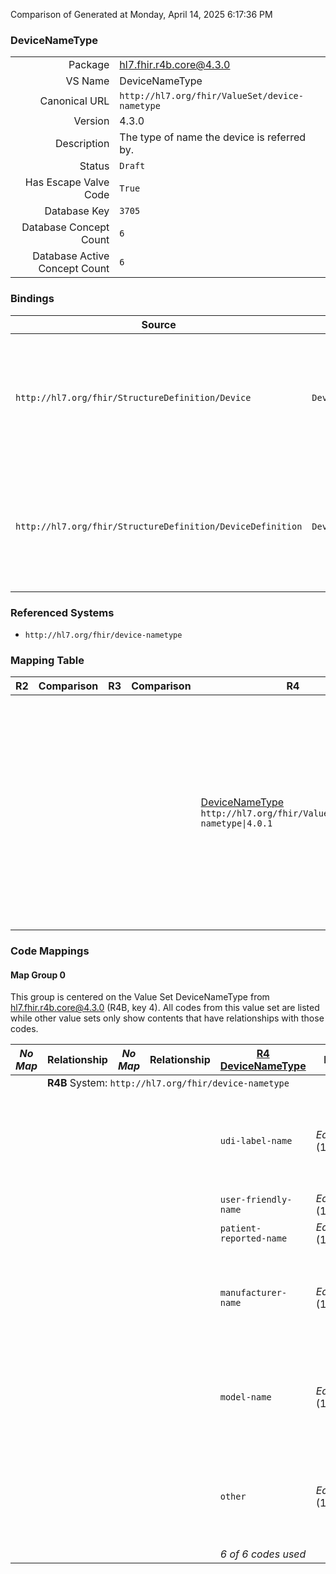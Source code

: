 Comparison of 
Generated at Monday, April 14, 2025 6:17:36 PM

### DeviceNameType

|      |     |
| ---: | --- |
| Package | hl7.fhir.r4b.core@4.3.0 |
| VS Name | DeviceNameType |
| Canonical URL | `http://hl7.org/fhir/ValueSet/device-nametype` |
| Version | 4.3.0 |
| Description | The type of name the device is referred by. |
| Status | `Draft` |
| Has Escape Valve Code | `True` |
| Database Key | `3705` |
| Database Concept Count | `6` |
| Database Active Concept Count | `6` |
### Bindings

| Source | Element | Binding | Strength | Element Short |
| ------ | ------- | ------- | -------- | ------------- |
| `http://hl7.org/fhir/StructureDefinition/Device` | `Device.deviceName.type` | `http://hl7.org/fhir/ValueSet/device-nametype\|4.3.0` | `Required` | udi-label-name \| user-friendly-name \| patient-reported-name \| manufacturer-name \| model-name \| other |
| `http://hl7.org/fhir/StructureDefinition/DeviceDefinition` | `DeviceDefinition.deviceName.type` | `http://hl7.org/fhir/ValueSet/device-nametype\|4.3.0` | `Required` | udi-label-name \| user-friendly-name \| patient-reported-name \| manufacturer-name \| model-name \| other |

### Referenced Systems

* `http://hl7.org/fhir/device-nametype`
### Mapping Table

| R2 | Comparison | R3 | Comparison | R4 | Comparison | R4B | Comparison | R5
| --- | --- | --- | --- | --- | --- | --- | --- | ---
| | | | | [DeviceNameType](/docs/R4/ValueSets/DeviceNameType.md)<br/> `http://hl7.org/fhir/ValueSet/device-nametype\|4.0.1` | →→→→→→→<br/>`Equivalent`<br/>- DBKey: `1469`<br/>- Reviewed: `n/a`<br/>- By: `n/a`<br/>- Identical: `False`<br/>→→→→→→→<hr/>←←←←←←←<br/>`Equivalent`<br/>- DBKey: `1470`<br/>- Reviewed: `n/a`<br/>- By: `n/a`<br/>- Identical: `False`<br/>←←←←←←←| [DeviceNameType](/docs/R4B/ValueSets/DeviceNameType.md)<br/> `http://hl7.org/fhir/ValueSet/device-nametype\|4.3.0` | →→→→→→→<br/>`SourceIsBroaderThanTarget`<br/>- DBKey: `852`<br/>- Reviewed: `n/a`<br/>- By: `n/a`<br/>- Identical: `False`<br/>→→→→→→→<hr/>←←←←←←←<br/>`SourceIsNarrowerThanTarget`<br/>- DBKey: `1113`<br/>- Reviewed: `n/a`<br/>- By: `n/a`<br/>- Identical: `False`<br/>←←←←←←←| [DeviceNameType](/docs/R5/ValueSets/DeviceNameType.md)<br/> `http://hl7.org/fhir/ValueSet/device-nametype\|5.0.0` 

### Code Mappings


#### Map Group 0

This group is centered on the Value Set DeviceNameType from hl7.fhir.r4b.core@4.3.0 (R4B, key 4).
All codes from this value set are listed while other value sets only show contents that have relationships with those codes.

| *No Map* | Relationship | *No Map* | Relationship | [R4 DeviceNameType](/docs/R4/ValueSets/DeviceNameType.md)| Relationship | R4B DeviceNameType| Relationship | [R5 DeviceNameType](/docs/R5/ValueSets/DeviceNameType.md)
| --- | --- | --- | --- | --- | --- | --- | --- | ---
| <td colspan="8">**R4B** System: `http://hl7.org/fhir/device-nametype`
| | | | | `udi-label-name`| _Equivalent_ <br/>(15748/15749)| **`udi-label-name`**| →→→→ _SourceIsBroaderThanTarget_ →→→→ <br/>(7946)<hr/>←←←← _Equivalent_ ←←←← <br/>(10252) | `registered-name`
| | | | | `user-friendly-name`| _Equivalent_ <br/>(15750/15751)| **`user-friendly-name`**| _Equivalent_ <br/>(7947/10253)| `user-friendly-name`
| | | | | `patient-reported-name`| _Equivalent_ <br/>(15752/15753)| **`patient-reported-name`**| _Equivalent_ <br/>(7945/10254)| `patient-reported-name`
| | | | | `manufacturer-name`| _Equivalent_ <br/>(15754/15755)| **`manufacturer-name`**| →→→→ _SourceIsBroaderThanTarget_ →→→→ <br/>(7942)<hr/>←←←← _Equivalent_ ←←←← <br/>(10249) | `registered-name`
| | | | | `model-name`| _Equivalent_ <br/>(15756/15757)| **`model-name`**| →→→→ _SourceIsBroaderThanTarget_ →→→→ <br/>(7943)<hr/>←←←← _Equivalent_ ←←←← <br/>(10250) | `registered-name`
| | | | | `other`| _Equivalent_ <br/>(15758/15759)| **`other`**| →→→→ _SourceIsBroaderThanTarget_ →→→→ <br/>(7944)<hr/>←←←← _Equivalent_ ←←←← <br/>(10251) | `registered-name`
| | | | | *6 of 6 codes used* | | *6 of 6 codes used* | | *3 of 3 codes used* 

